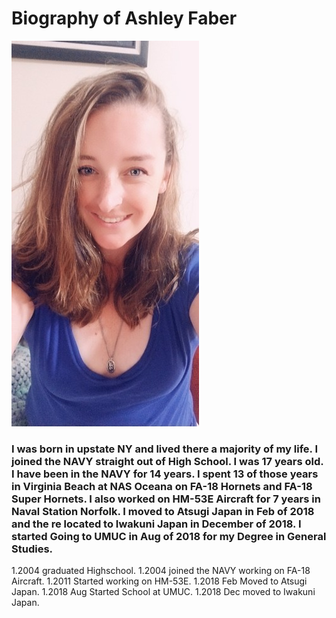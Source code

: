 # Biography of Ashley Faber

![Picture of myself](pic1e.jpg)


### I was born in upstate NY and lived there a majority of my life. I joined the NAVY straight out of High School. I was 17 years old. I have been in the NAVY for 14 years. I spent 13 of those years in Virginia Beach at NAS Oceana on FA-18 Hornets and FA-18 Super Hornets. I also worked on HM-53E Aircraft for 7 years in Naval Station Norfolk. I moved to Atsugi Japan in Feb of 2018 and the re located to Iwakuni Japan in December of 2018. I started Going to UMUC in Aug of 2018 for my Degree in General Studies. 

1.2004 graduated Highschool.
1.2004 joined the NAVY working on FA-18 Aircraft.
1.2011 Started working on HM-53E.
1.2018 Feb Moved to Atsugi Japan.
1.2018 Aug Started School at UMUC.
1.2018 Dec moved to Iwakuni Japan. 
